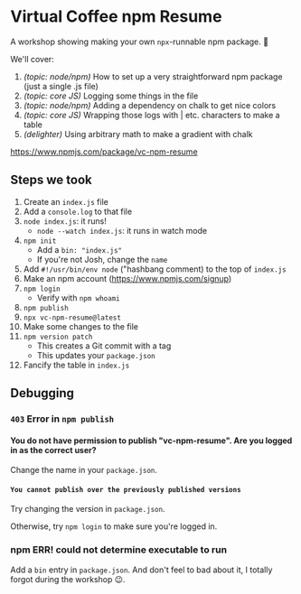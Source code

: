 # Virtual Coffee npm Resume

A workshop showing making your own `npx`-runnable npm package. 🎁

We'll cover:

1. _(topic: node/npm)_ How to set up a very straightforward npm package (just a single .js file)
2. _(topic: core JS)_ Logging some things in the file
3. _(topic: node/npm)_ Adding a dependency on chalk to get nice colors
4. _(topic: core JS)_ Wrapping those logs with | etc. characters to make a table
5. _(delighter)_ Using arbitrary math to make a gradient with chalk

https://www.npmjs.com/package/vc-npm-resume

## Steps we took

1. Create an `index.js` file
2. Add a `console.log` to that file
3. `node index.js`: it runs!
   - `node --watch index.js`: it runs in watch mode
4. `npm init`
   - Add a `bin: "index.js"`
   - If you're not Josh, change the `name`
5. Add `#!/usr/bin/env node` ("hashbang comment) to the top of `index.js`
6. Make an npm account (https://www.npmjs.com/signup)
7. `npm login`
   - Verify with `npm whoami`
8. `npm publish`
9. `npx vc-npm-resume@latest`
10. Make some changes to the file
11. `npm version patch`
    - This creates a Git commit with a tag
    - This updates your `package.json`
12. Fancify the table in `index.js`

## Debugging

### `403` Error in `npm publish`

#### You do not have permission to publish "vc-npm-resume". Are you logged in as the correct user?

Change the name in your `package.json`.

#### `You cannot publish over the previously published versions`

Try changing the version in `package.json`.

Otherwise, try `npm login` to make sure you're logged in.

### npm ERR! could not determine executable to run

Add a `bin` entry in `package.json`.
And don't feel to bad about it, I totally forgot during the workshop 😉.
